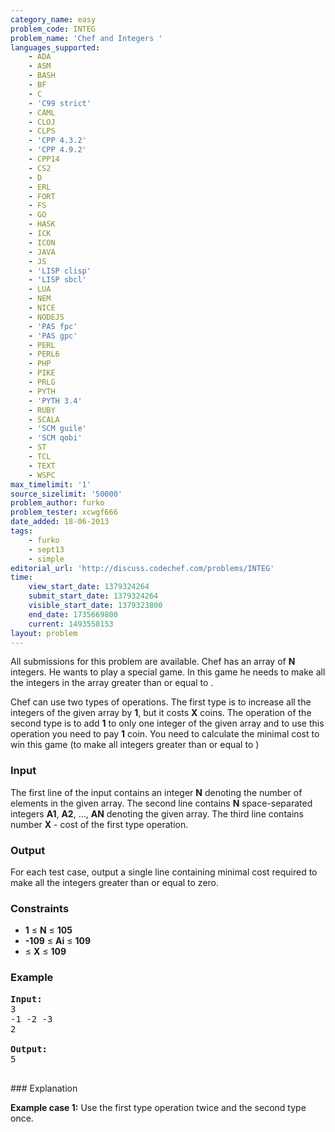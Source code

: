 ```yaml
---
category_name: easy
problem_code: INTEG
problem_name: 'Chef and Integers '
languages_supported:
    - ADA
    - ASM
    - BASH
    - BF
    - C
    - 'C99 strict'
    - CAML
    - CLOJ
    - CLPS
    - 'CPP 4.3.2'
    - 'CPP 4.9.2'
    - CPP14
    - CS2
    - D
    - ERL
    - FORT
    - FS
    - GO
    - HASK
    - ICK
    - ICON
    - JAVA
    - JS
    - 'LISP clisp'
    - 'LISP sbcl'
    - LUA
    - NEM
    - NICE
    - NODEJS
    - 'PAS fpc'
    - 'PAS gpc'
    - PERL
    - PERL6
    - PHP
    - PIKE
    - PRLG
    - PYTH
    - 'PYTH 3.4'
    - RUBY
    - SCALA
    - 'SCM guile'
    - 'SCM qobi'
    - ST
    - TCL
    - TEXT
    - WSPC
max_timelimit: '1'
source_sizelimit: '50000'
problem_author: furko
problem_tester: xcwgf666
date_added: 18-06-2013
tags:
    - furko
    - sept13
    - simple
editorial_url: 'http://discuss.codechef.com/problems/INTEG'
time:
    view_start_date: 1379324264
    submit_start_date: 1379324264
    visible_start_date: 1379323800
    end_date: 1735669800
    current: 1493558153
layout: problem
---
```

All submissions for this problem are available. Chef has an array of **N** integers. He wants to play a special game. In this game he needs to make all the integers in the array greater than or equal to .

Chef can use two types of operations. The first type is to increase all the integers of the given array by **1**, but it costs **X** coins. The operation of the second type is to add **1** to only one integer of the given array and to use this operation you need to pay **1** coin. You need to calculate the minimal cost to win this game (to make all integers greater than or equal to )

### Input

The first line of the input contains an integer **N** denoting the number of elements in the given array. The second line contains **N** space-separated integers **A1**, **A2**, ..., **AN** denoting the given array. The third line contains number **X** - cost of the first type operation.

### Output

For each test case, output a single line containing minimal cost required to make all the integers greater than or equal to zero.

### Constraints

- **1** ≤ **N** ≤ **105**
- **-109** ≤ **Ai** ≤  **109**
- ≤ **X**  ≤ **109**

### Example

<pre><b>Input:</b>
3
-1 -2 -3
2

<b>Output:</b>
5

</pre>### Explanation
**Example case 1:** Use the first type operation twice and the second type once.
